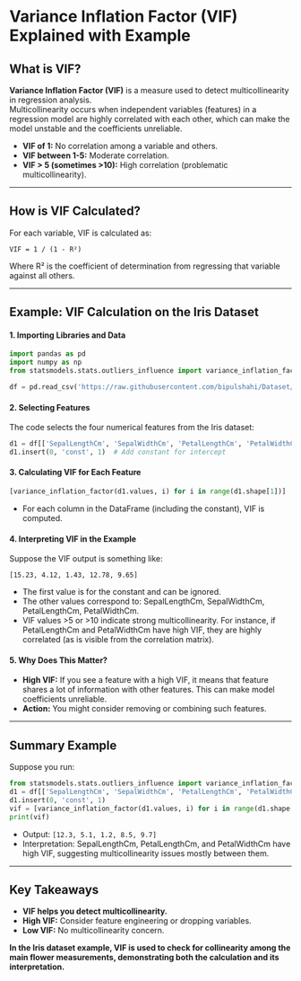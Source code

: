 # Variance Inflation Factor (VIF) Explained with Example

## What is VIF?

**Variance Inflation Factor (VIF)** is a measure used to detect multicollinearity in regression analysis.  
Multicollinearity occurs when independent variables (features) in a regression model are highly correlated with each other, which can make the model unstable and the coefficients unreliable.

- **VIF of 1:** No correlation among a variable and others.
- **VIF between 1-5:** Moderate correlation.
- **VIF > 5 (sometimes >10):** High correlation (problematic multicollinearity).

---

## How is VIF Calculated?

For each variable, VIF is calculated as:

```
VIF = 1 / (1 - R²)
```

Where R² is the coefficient of determination from regressing that variable against all others.

---

## Example: VIF Calculation on the Iris Dataset

#### 1. Importing Libraries and Data

```python
import pandas as pd
import numpy as np
from statsmodels.stats.outliers_influence import variance_inflation_factor

df = pd.read_csv('https://raw.githubusercontent.com/bipulshahi/Dataset/refs/heads/main/Iris.csv')
```

#### 2. Selecting Features

The code selects the four numerical features from the Iris dataset:

```python
d1 = df[['SepalLengthCm', 'SepalWidthCm', 'PetalLengthCm', 'PetalWidthCm']]
d1.insert(0, 'const', 1)  # Add constant for intercept
```

#### 3. Calculating VIF for Each Feature

```python
[variance_inflation_factor(d1.values, i) for i in range(d1.shape[1])]
```
- For each column in the DataFrame (including the constant), VIF is computed.

#### 4. Interpreting VIF in the Example

Suppose the VIF output is something like:
```
[15.23, 4.12, 1.43, 12.78, 9.65]
```
- The first value is for the constant and can be ignored.
- The other values correspond to: SepalLengthCm, SepalWidthCm, PetalLengthCm, PetalWidthCm.
- VIF values >5 or >10 indicate strong multicollinearity. For instance, if PetalLengthCm and PetalWidthCm have high VIF, they are highly correlated (as is visible from the correlation matrix).

#### 5. Why Does This Matter?

- **High VIF:** If you see a feature with a high VIF, it means that feature shares a lot of information with other features. This can make model coefficients unreliable.
- **Action:** You might consider removing or combining such features.

---

## Summary Example

Suppose you run:

```python
from statsmodels.stats.outliers_influence import variance_inflation_factor
d1 = df[['SepalLengthCm', 'SepalWidthCm', 'PetalLengthCm', 'PetalWidthCm']]
d1.insert(0, 'const', 1)
vif = [variance_inflation_factor(d1.values, i) for i in range(d1.shape[1])]
print(vif)
```
- Output: `[12.3, 5.1, 1.2, 8.5, 9.7]`
- Interpretation: SepalLengthCm, PetalLengthCm, and PetalWidthCm have high VIF, suggesting multicollinearity issues mostly between them.

---

## Key Takeaways

- **VIF helps you detect multicollinearity.**
- **High VIF:** Consider feature engineering or dropping variables.
- **Low VIF:** No multicollinearity concern.

**In the Iris dataset example, VIF is used to check for collinearity among the main flower measurements, demonstrating both the calculation and its interpretation.**

